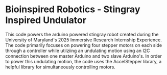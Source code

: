 # Bioinspired Robotics - Stingray Inspired Undulator

This code powers the arduino powered stingray robot created during the University of Maryland's 2025 Immersive Research Internship Experience. The code primarily focuses on powering four stepper motors on each side through a controller while utilziing an undulating motion using an I2C connection between one master Arduino and two slave Arduino's. In order to power this undulating motion, the code uses the AccelStepper library, a helpful library for simultaneously controlling motors.

